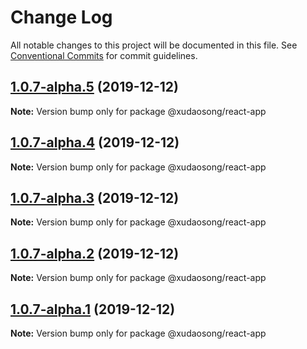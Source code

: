 # Change Log

All notable changes to this project will be documented in this file.
See [Conventional Commits](https://conventionalcommits.org) for commit guidelines.

## [1.0.7-alpha.5](https://github.com/xudaosong/micro-frontend-engine/compare/@xudaosong/react-app@1.0.7-alpha.4...@xudaosong/react-app@1.0.7-alpha.5) (2019-12-12)

**Note:** Version bump only for package @xudaosong/react-app





## [1.0.7-alpha.4](https://github.com/xudaosong/micro-frontend-engine/compare/@xudaosong/react-app@1.0.7-alpha.3...@xudaosong/react-app@1.0.7-alpha.4) (2019-12-12)

**Note:** Version bump only for package @xudaosong/react-app





## [1.0.7-alpha.3](https://github.com/xudaosong/micro-frontend-engine/compare/@xudaosong/react-app@1.0.7-alpha.2...@xudaosong/react-app@1.0.7-alpha.3) (2019-12-12)

**Note:** Version bump only for package @xudaosong/react-app





## [1.0.7-alpha.2](https://github.com/xudaosong/micro-frontend-engine/compare/@xudaosong/react-app@1.0.7-alpha.1...@xudaosong/react-app@1.0.7-alpha.2) (2019-12-12)

**Note:** Version bump only for package @xudaosong/react-app





## [1.0.7-alpha.1](https://github.com/xudaosong/micro-frontend-engine/compare/@xudaosong/react-app@1.0.7-alpha.0...@xudaosong/react-app@1.0.7-alpha.1) (2019-12-12)

**Note:** Version bump only for package @xudaosong/react-app

